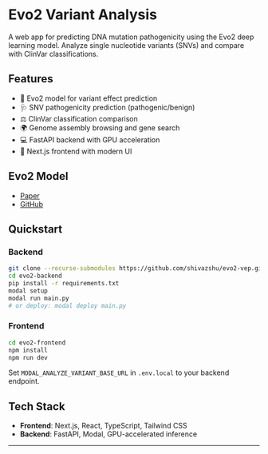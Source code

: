# Evo2 Variant Analysis

A web app for predicting DNA mutation pathogenicity using the Evo2 deep learning model. Analyze single nucleotide variants (SNVs) and compare with ClinVar classifications.

## Features

- 🧬 Evo2 model for variant effect prediction
- 🩺 SNV pathogenicity prediction (pathogenic/benign)
- ⚖️ ClinVar classification comparison
- 🌍 Genome assembly browsing and gene search
- 💻 FastAPI backend with GPU acceleration
- 📱 Next.js frontend with modern UI

## Evo2 Model
- [Paper](https://www.biorxiv.org/content/10.1101/2025.02.18.638918v1)
- [GitHub](https://github.com/ArcInstitute/evo2)

## Quickstart

### Backend
```bash
git clone --recurse-submodules https://github.com/shivazshu/evo2-vep.git
cd evo2-backend
pip install -r requirements.txt
modal setup
modal run main.py
# or deploy: modal deploy main.py
```

### Frontend
```bash
cd evo2-frontend
npm install
npm run dev
```
Set `MODAL_ANALYZE_VARIANT_BASE_URL` in `.env.local` to your backend endpoint.

## Tech Stack
- **Frontend**: Next.js, React, TypeScript, Tailwind CSS
- **Backend**: FastAPI, Modal, GPU-accelerated inference

---

